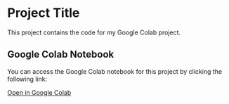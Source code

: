 # Project Title

This project contains the code for my Google Colab project.

## Google Colab Notebook

You can access the Google Colab notebook for this project by clicking the following link:

[Open in Google Colab](https://colab.research.google.com/drive/1vch-WudyWqpWfL725RuuM5W8ZNjWaDfd?usp=sharing)
